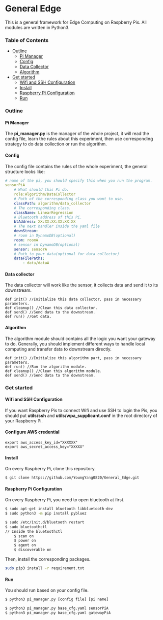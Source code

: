 # General Edge
This is a general framework for Edge Computing on Raspberry Pis. All modules are written in Python3. 

### Table of Contents
- [Outline](#outline)
  * [Pi Manager](pi-manager)
  * [Config](config)
  * [Data Collector](data-collector)
  * [Algorithm](algorithm)
- [Get started](#get-started)
  * [Wifi and SSH Configuration](#wifi-and-ssh-configuration)
  * [Install](#install)
  * [Raspberry Pi Configuration](#raspberry-pi-configuration)
  * [Run](#run)
  
### Outline

#### Pi Manager
The <b>pi_manager.py</b> is the manager of the whole project, it will read the config file, learn the rules about this experiment, then use corresponding strategy to do data collection or run the algorithm.
#### Config
The config file contains the rules of the whole experiment, the general structure looks like:
```yaml
# name of the pi, you should specify this when you run the program.
sensorPiA
    # What should this Pi do.
    role:Algorithm/DataCollector
    # Path of the corresponding class you want to use.
    classPath: algorithm/data_collector
    # The corresponding class.
    className: LinearRegression
    # Bluetooth address of this Pi.
    btAddress: XX:XX:XX:XX:XX:XX
    # The next handler inside the yaml file
    downStream:
    # room in DynamoDB(optional)
    room: roomA
    # sensor in DynamoDB(optional)
    sensor: sensorA
    # Path to your data(optional for data collector)
    dataFilePaths:
        - data/dataA
```
#### Data collector
The data collector will work like the sensor, it collects data and send it to its downstream. 
```
def init() //Initialize this data collector, pass in necessary parameters.
def cleanup() //Clean this data collector.
def send() //Send data to the downstream.
def run() //Get data.
```

#### Algorithm
The algorithm module should contains all the logic you want your gateway to do. Generally, you should implement different ways to handle local computing and transfer data to downstream directly.
```
def init() //Initialize this algorithm part, pass in necessary parameters.
def run() //Run the algorithm module.
def cleanup() //Clean this algorithm module.
def send() //Send data to the downstream.
```

### Get started

#### Wifi and SSH Configuration
If you want Raspberry Pis to connect Wifi and use SSH to login the Pis, you should put <b>utils/ssh</b> and <b>utils/wpa_supplicant.conf</b> in the root directory of your Raspberry Pi.

#### Configure AWS credential
```
export aws_access_key_id="XXXXXX"
export aws_secret_access_key="XXXXX"
```

#### Install
On every Raspberry Pi, clone this repository.
```sh
$ git clone https://github.com/YoungYang0820/General_Edge.git
```

#### Raspberry Pi Configuration
On every Raspberry Pi, you need to open bluetooth at first.
```sh
$ sudo apt-get install bluetooth libbluetooth-dev
$ sudo python3 -m pip install pybluez

$ sudo /etc/init.d/bluetooth restart
$ sudo bluetoothctl
// Inside the bluetoothctl
    $ scan on
    $ power on
    $ agent on
    $ discoverable on
```

Then, install the corresponding packages.
```sh
sudo pip3 install -r requirement.txt
```

#### Run
You should run based on your config file. 
```sh
$ python3 pi_manager.py [config file] [pi name]

$ python3 pi_manager.py base_cfg.yaml sensorPiA
$ python3 pi_manager.py base_cfg.yaml gatewayPiA
```

